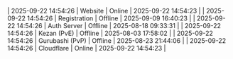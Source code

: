 | 2025-09-22 14:54:26 | Website | Online | 2025-09-22 14:54:23 |
| 2025-09-22 14:54:26 | Registration | Offline | 2025-09-09 16:40:23 |
| 2025-09-22 14:54:26 | Auth Server | Offline | 2025-08-18 09:33:31 |
| 2025-09-22 14:54:26 | Kezan (PvE) | Offline | 2025-08-03 17:58:02 |
| 2025-09-22 14:54:26 | Gurubashi (PvP) | Offline | 2025-08-23 21:44:06 |
| 2025-09-22 14:54:26 | Cloudflare | Online | 2025-09-22 14:54:23 |
